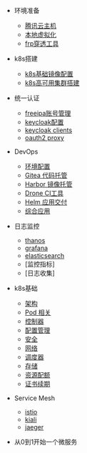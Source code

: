* 环境准备
  * [腾讯云主机](env/cvm_intro_01.md)
  * [本地虚拟化](env/vt_intro_01.md)
  * [frp穿透工具](env/frp_intro_01.md)

* k8s搭建
  * [k8s基础镜像配置](install_k8s/base_image_intro_01.md)
  * [k8s高可用集群搭建](install_k8s/install_intro_01.md)

* 统一认证
  * [freeipa账号管理](env/freeipa_intro_01.md)
  * [keycloak配置](oauth/keycloak/intro_01.md)
  * [keycloak clients](oauth/keycloak/clients_01.md)
  * [oauth2 proxy](oauth/keycloak/oauth_01.md)

* DevOps
  * [环境配置](devops/base_01.md)
  * [Gitea 代码托管](devops/gitea_01.md)
  * [Harbor 镜像托管](devops/harbor_01.md)
  * [Drone CI工具](devops/drone_01.md)
  * [Helm 应用交付](devops/helm_01.md)
  * [综合应用](devops/devops_01.md)

* 日志监控
  * [thanos](monitor/thanos.md)
  * [grafana](monitor/grafana.md)
  * [elasticsearch](monitor/elastic.md)
  * [监控指标]
  * [日志收集]

* k8s基础
  * [架构](k8s/intro_01.md)
  * [Pod 相关](k8s/pod_01.md)
  * [控制器](k8s/ctl_01.md)
  * [配置管理](k8s/config_01.md)
  * [安全](k8s/safe_01.md)
  * [网络](k8s/net_01.md)
  * [调度器](k8s/scheduler_01.md)
  * [存储](k8s/storage_01.md)
  * [资源配额](k8s/quota_01.md)
  * [证书续期](k8s/cert_01.md)

* Service Mesh
  * [istio](mesh/istio.md)
  * [kiali](mesh/kiali.md)
  * [jaeger](mesh/jaeger.md)

* 从0到1开始一个微服务
  